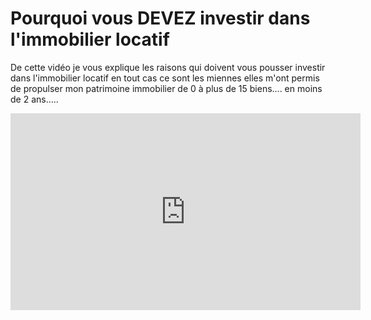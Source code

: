 # Pourquoi vous DEVEZ investir dans l'immobilier locatif

De cette vidéo je vous explique les raisons qui doivent vous pousser investir dans l'immobilier locatif en tout cas ce sont les miennes elles m'ont permis de propulser mon patrimoine immobilier de 0 à plus de 15 biens.... en moins de 2 ans.....

<iframe width="560" height="315" src="https://www.youtube.com/embed/xwqWR2O8R3A?rel=0" frameborder="0" allow="autoplay; encrypted-media" allowfullscreen></iframe>
